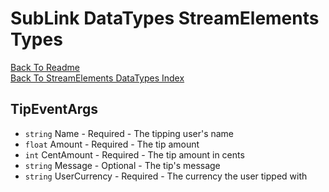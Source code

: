 # SubLink DataTypes StreamElements Types

[Back To Readme](../../../README.md)  
[Back To StreamElements DataTypes Index](Index.md)

## TipEventArgs

- `string` Name         - Required - The tipping user's name
- `float`  Amount       - Required - The tip amount
- `int`    CentAmount   - Required - The tip amount in cents
- `string` Message      - Optional - The tip's message
- `string` UserCurrency - Required - The currency the user tipped with
